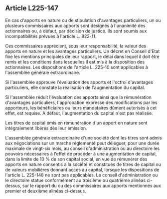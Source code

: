 Article L225-147
----
En cas d'apports en nature ou de stipulation d'avantages particuliers, un ou
plusieurs commissaires aux apports sont désignés à l'unanimité des actionnaires
ou, à défaut, par décision de justice. Ils sont soumis aux incompatibilités
prévues à l'article L. 822-11.

Ces commissaires apprécient, sous leur responsabilité, la valeur des apports en
nature et les avantages particuliers. Un décret en Conseil d'Etat fixe les
mentions principales de leur rapport, le délai dans lequel il doit être remis et
les conditions dans lesquelles il est mis à la disposition des actionnaires. Les
dispositions de l'article L. 225-10 sont applicables à l'assemblée générale
extraordinaire.

Si l'assemblée approuve l'évaluation des apports et l'octroi d'avantages
particuliers, elle constate la réalisation de l'augmentation du capital.

Si l'assemblée réduit l'évaluation des apports ainsi que la rémunération
d'avantages particuliers, l'approbation expresse des modifications par les
apporteurs, les bénéficiaires ou leurs mandataires dûment autorisés à cet effet,
est requise. A défaut, l'augmentation du capital n'est pas réalisée.

Les titres de capital émis en rémunération d'un apport en nature sont
intégralement libérés dès leur émission.

L'assemblée générale extraordinaire d'une société dont les titres sont admis aux
négociations sur un marché réglementé peut déléguer, pour une durée maximale de
vingt-six mois, au conseil d'administration ou au directoire les pouvoirs
nécessaires à l'effet de procéder à une augmentation de capital, dans la limite
de 10 % de son capital social, en vue de rémunérer des apports en nature
consentis à la société et constitués de titres de capital ou de valeurs
mobilières donnant accès au capital, lorsque les dispositions de l'article L.
225-148 ne sont pas applicables. Le conseil d'administration ou le directoire
statue conformément au troisième ou quatrième alinéas ci-dessus, sur le rapport
du ou des commissaires aux apports mentionnés aux premier et deuxième alinéas
ci-dessus.
